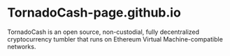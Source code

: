 # TornadoCash-page.github.io
TornadoCash is an open source, non-custodial, fully decentralized cryptocurrency tumbler that runs on Ethereum Virtual Machine-compatible networks.
